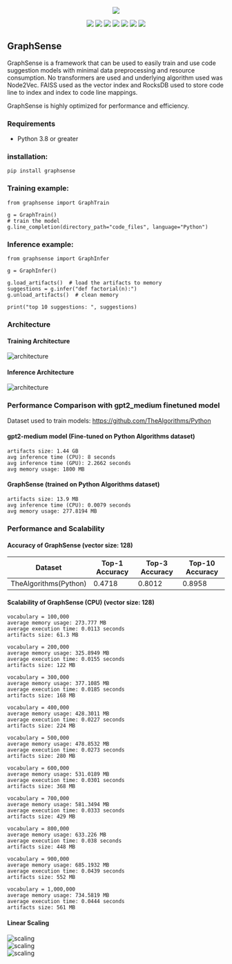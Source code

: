 <p align="center">
  <img src="graphsense.png" />
</p>

<p align="center">
    <a href="./LICENSE"><img src="https://img.shields.io/github/license/NavodPeiris/graphsense"></a>
    <a href="https://github.com/NavodPeiris/graphsense/releases"><img src="https://img.shields.io/github/v/release/NavodPeiris/graphsense?color=ffa"></a>
    <a href="support os"><img src="https://img.shields.io/badge/os-linux%2C%20win%2C%20mac-pink.svg"></a>
    <a href=""><img src="https://img.shields.io/badge/python-3.8+-aff.svg"></a>
    <a href="https://github.com/NavodPeiris/graphsense/issues"><img src="https://img.shields.io/github/issues/NavodPeiris/graphsense?color=9cc"></a>
    <a href="https://github.com/NavodPeiris/graphsense/stargazers"><img src="https://img.shields.io/github/stars/NavodPeiris/graphsense?color=ccf"></a>
    <a href="https://pypi.org/project/graphsense/"><img src="https://static.pepy.tech/badge/graphsense"></a>
    
</p>

## GraphSense
GraphSense is a framework that can be used to easily train and use code suggestion models with minimal data preprocessing and resource consumption. No transformers are used and underlying algorithm used was Node2Vec. FAISS used as the vector index and RocksDB used to store code line to index and index to code line mappings.

GraphSense is highly optimized for performance and efficiency.

### Requirements

* Python 3.8 or greater


### installation:
```
pip install graphsense
```


### Training example:

```
from graphsense import GraphTrain

g = GraphTrain()
# train the model
g.line_completion(directory_path="code_files", language="Python")
```

### Inference example:

```
from graphsense import GraphInfer

g = GraphInfer()

g.load_artifacts()  # load the artifacts to memory
suggestions = g.infer("def factorial(n):")
g.unload_artifacts()  # clean memory

print("top 10 suggestions: ", suggestions)
```

### Architecture

#### Training Architecture

![architecture](graphsense_training_architecture.png) 

#### Inference Architecture

![architecture](graphsense_inference_architecture.png) 

### Performance Comparison with gpt2_medium finetuned model
Dataset used to train models: https://github.com/TheAlgorithms/Python 

#### gpt2-medium model (Fine-tuned on Python Algorithms dataset)
```
artifacts size: 1.44 GB   
avg inference time (CPU): 8 seconds 
avg inference time (GPU): 2.2662 seconds
avg memory usage: 1800 MB 
```

#### GraphSense (trained on Python Algorithms dataset)
```  
artifacts size: 13.9 MB
avg inference time (CPU): 0.0079 seconds 
avg memory usage: 277.8194 MB 
``` 

### Performance and Scalability

#### Accuracy of GraphSense (vector size: 128)
| Dataset               | Top-1 Accuracy | Top-3 Accuracy | Top-10 Accuracy |
|-----------------------|----------------|----------------|-----------------|
| TheAlgorithms(Python) | 0.4718         | 0.8012         | 0.8958          |


#### Scalability of GraphSense (CPU) (vector size: 128)
```
vocabulary = 100,000
average memory usage: 273.777 MB
average execution time: 0.0113 seconds
artifacts size: 61.3 MB

vocabulary = 200,000
average memory usage: 325.8949 MB
average execution time: 0.0155 seconds
artifacts size: 122 MB

vocabulary = 300,000
average memory usage: 377.1085 MB
average execution time: 0.0185 seconds
artifacts size: 168 MB

vocabulary = 400,000
average memory usage: 428.3011 MB
average execution time: 0.0227 seconds
artifacts size: 224 MB

vocabulary = 500,000
average memory usage: 478.8532 MB
average execution time: 0.0273 seconds
artifacts size: 280 MB

vocabulary = 600,000
average memory usage: 531.0189 MB
average execution time: 0.0301 seconds
artifacts size: 368 MB

vocabulary = 700,000
average memory usage: 581.3494 MB
average execution time: 0.0333 seconds
artifacts size: 429 MB

vocabulary = 800,000
average memory usage: 633.226 MB
average execution time: 0.038 seconds
artifacts size: 448 MB

vocabulary = 900,000
average memory usage: 685.1932 MB
average execution time: 0.0439 seconds
artifacts size: 552 MB

vocabulary = 1,000,000
average memory usage: 734.5819 MB
average execution time: 0.0444 seconds
artifacts size: 561 MB
```

#### Linear Scaling

![scaling](Artifacts_Size_vs_Vocabulary_Size.png)  
![scaling](Memory_Usage_vs_Vocabulary_Size.png)  
![scaling](Inference_Time_vs_Vocabulary_Size.png)  